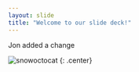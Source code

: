 ```yaml
---
layout: slide
title: "Welcome to our slide deck!"
---
```


Jon added a change

![snowoctocat](https://octodex.github.com/images/snowoctocat.png)
{: .center}
